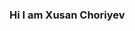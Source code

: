 ### Hi I am Xusan Choriyev <img src="https://media2.giphy.com/media/Vhd10uVrDjMhAG7IyV/giphy.gif?cid=ecf05e47qjy2ia7ghled85bq5n9cc8splj4xsnmgwmogzo9f&rid=giphy.gif&ct=s" width="2px"></img>


